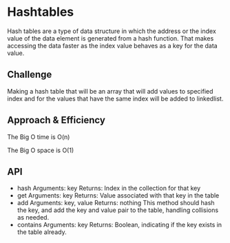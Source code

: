 # Hashtables
Hash tables are a type of data structure in which the address or the index value of the data element is generated from a hash function. That makes accessing the data faster as the index value behaves as a key for the data value.

## Challenge
Making a hash table that will be an array that will add values to specified index and for the values that have the same index will be added to linkedlist.

## Approach & Efficiency
The Big O time is O(n)

The Big O space is O(1)

## API
- hash
Arguments: key
Returns: Index in the collection for that key
- get
Arguments: key
Returns: Value associated with that key in the table
- add
Arguments: key, value
Returns: nothing
This method should hash the key, and add the key and value pair to the table, handling collisions as needed.
- contains
Arguments: key
Returns: Boolean, indicating if the key exists in the table already.

